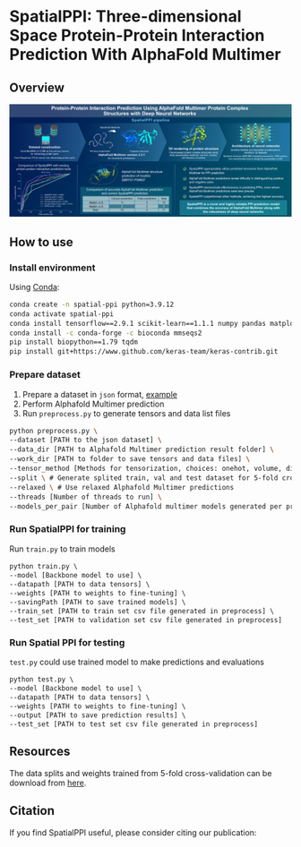 # SpatialPPI: Three-dimensional Space Protein-Protein Interaction Prediction With AlphaFold Multimer

## Overview

![graphicalabstract](assets/ga.png)

## How to use

### Install environment

Using [Conda](https://www.anaconda.com/):

```bash
conda create -n spatial-ppi python=3.9.12
conda activate spatial-ppi
conda install tensorflow==2.9.1 scikit-learn==1.1.1 numpy pandas matplotlib
conda install -c conda-forge -c bioconda mmseqs2
pip install biopython==1.79 tqdm
pip install git+https://www.github.com/keras-team/keras-contrib.git
```

### Prepare dataset

1. Prepare a dataset in `json` format, [example](https://github.com/ohuelab/SpatialPPI/blob/main/data/example_dataset.json)
2. Perform Alphafold Multimer prediction
3. Run `preprocess.py` to generate tensors and data list files

```bash
python preprocess.py \
--dataset [PATH to the json dataset] \
--data_dir [PATH to Alphafold Multimer prediction result folder] \
--work_dir [PATH to folder to save tensors and data files] \
--tensor_method [Methods for tensorization, choices: onehot, volume, distance, all] \
--split \ # Generate splited train, val and test dataset for 5-fold cross validation
--relaxed \ # Use relaxed Alphafold Multimer predictions
--threads [Number of threads to run] \
--models_per_pair [Number of Alphafold multimer models generated per protein pair]
```



### Run SpatialPPI for training

Run `train.py` to train models

```shell
python train.py \
--model [Backbone model to use] \
--datapath [PATH to data tensors] \
--weights [PATH to weights to fine-tuning] \
--savingPath [PATH to save trained models] \
--train_set [PATH to train set csv file generated in preprocess] \
--test_set [PATH to validation set csv file generated in preprocess]
```



### Run Spatial PPI for testing

`test.py` could use trained model to make predictions and evaluations

```shell
python test.py \
--model [Backbone model to use] \
--datapath [PATH to data tensors] \
--weights [PATH to weights to fine-tuning] \
--output [PATH to save prediction results] \
--test_set [PATH to test set csv file generated in preprocess]
```


## Resources

The data splits and weights trained from 5-fold cross-validation can be download from [here](https://drive.google.com/file/d/1ovLlK9zz3DYVnphCe_dwRjau_cwxRsUV/view?usp=sharing).


## Citation

If you find SpatialPPI useful, please consider citing our publication:

